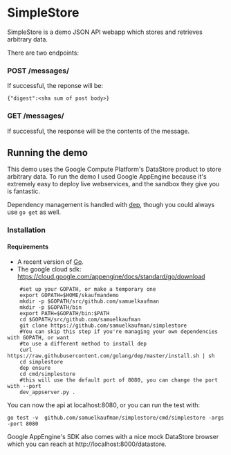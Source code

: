 # SimpleStore

SimpleStore is a demo JSON API webapp which stores and retrieves arbitrary data.

There are two endpoints:

### POST /messages/

  If successful, the reponse will be:

    {"digest":<sha sum of post body>}

### GET /messages/<sha sum>

If successful, the response will be the contents of the message.

## Running the demo

This demo uses the Google Compute Platform's DataStore product to store arbitrary data.
To run the demo I used Google AppEngine because it's extremely easy to deploy live webservices,
and the sandbox they give you is fantastic.

Dependency management is handled with [dep](https://github.com/golang/dep), though you could always use `go get` as well.


### Installation

#### Requirements

* A recent version of [Go](https://golang.org/dl/).
* The google cloud sdk: https://cloud.google.com/appengine/docs/standard/go/download

```
    #set up your GOPATH, or make a temporary one
    export GOPATH=$HOME/skaufmandemo
    mkdir -p $GOPATH/src/github.com/samuelkaufman
    mkdir -p $GOPATH/bin
    export PATH=$GOPATH/bin:$PATH
    cd $GOPATH/src/github.com/samuelkaufman
    git clone https://github.com/samuelkaufman/simplestore
    #You can skip this step if you're managing your own dependencies with GOPATH, or want
    #to use a different method to install dep
    curl https://raw.githubusercontent.com/golang/dep/master/install.sh | sh
    cd simplestore
    dep ensure
    cd cmd/simplestore
    #this will use the default port of 8080, you can change the port with --port
    dev_appserver.py .
```

You can now the api at localhost:8080, or you can run the test with:

    go test -v  github.com/samuelkaufman/simplestore/cmd/simplestore -args -port 8080

Google AppEngine's SDK also comes with a nice mock DataStore browser which you can reach at http://localhost:8000/datastore.
